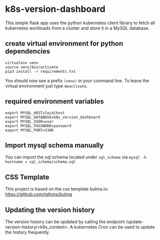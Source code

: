 # k8s-version-dashboard

This simple flask app uses the python kubernetes client library to fetch all kubernetes workloads from a cluster and store it in a MySQL database.

## create virtual environment for python dependencies
```
virtualenv venv
source venv/bin/activate
pip3 install -r requirements.txt
```
You should now see a prefix `(venv)` in your command line. To leave the virtual environment just type `deactivate`.

## required environment variables

```
export MYSQL_HOST=localhost
export MYSQL_DATABASE=k8s_version_dashboard
export MYSQL_USER=user
export MYSQL_PASSWORD=password
export MYSQL_PORT=3306
```

## Import mysql schema manually

You can import the sql schema located under `sql_schema` via `mysql -h hostname < sql_schema/schema.sql`

## CSS Template

This project is based on the css template bulma.io: https://github.com/jgthms/bulma

## Updating the version history

The version history can be updated by calling the endpoint /update-version-history/<k8s_context>. A kubernetes Cron can be used to update the history frequently. 